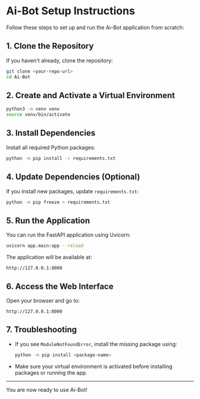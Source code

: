 # Ai-Bot Setup Instructions

Follow these steps to set up and run the Ai-Bot application from scratch:

## 1. Clone the Repository
If you haven't already, clone the repository:
```sh
git clone <your-repo-url>
cd Ai-Bot
```

## 2. Create and Activate a Virtual Environment
```sh
python3 -m venv venv
source venv/bin/activate
```

## 3. Install Dependencies
Install all required Python packages:
```sh
python -m pip install -r requirements.txt
```

## 4. Update Dependencies (Optional)
If you install new packages, update `requirements.txt`:
```sh
python -m pip freeze > requirements.txt
```

## 5. Run the Application
You can run the FastAPI application using Uvicorn:
```sh
uvicorn app.main:app --reload
```

The application will be available at:
```
http://127.0.0.1:8000
```

## 6. Access the Web Interface
Open your browser and go to:
```
http://127.0.0.1:8000
```

## 7. Troubleshooting
- If you see `ModuleNotFoundError`, install the missing package using:
  ```sh
  python -m pip install <package-name>
  ```
- Make sure your virtual environment is activated before installing packages or running the app.

---

You are now ready to use Ai-Bot!
